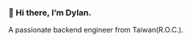 ### 👋 Hi there, I’m Dylan.
A passionate backend engineer from Taiwan(R.O.C.).
<!---
wth956/wth956 is a ✨ special ✨ repository because its `README.md` (this file) appears on your GitHub profile.
You can click the Preview link to take a look at your changes.
--->
